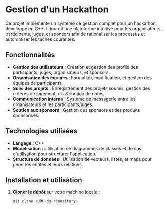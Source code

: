 # Gestion d'un Hackathon

Ce projet implémente un système de gestion complet pour un hackathon, développé en C++. Il fournit une plateforme intuitive pour les organisateurs, participants, juges, et sponsors afin de rationaliser les processus et automatiser les tâches courantes.

## Fonctionnalités

- **Gestion des utilisateurs** : Création et gestion des profils des participants, juges, organisateurs, et sponsors.
- **Organisation des équipes** : Formation, modification, et gestion des équipes de participants.
- **Suivi des projets** : Enregistrement des projets soumis, gestion des critères de jugement, et attribution de notes.
- **Communication interne** : Système de messagerie entre les organisateurs et les participants/juges.
- **Soutien aux sponsors** : Gestion des sponsors et des produits sponsorisés.

## Technologies utilisées

- **Langage** : C++
- **Modélisation** : Utilisation de diagrammes de classes et de cas d'utilisation pour structurer l'application.
- **Structure de données** : Utilisation de vecteurs, listes, et maps pour gérer les entités et leurs relations.

## Installation et utilisation

1. **Cloner le dépôt** sur votre machine locale :
   ```bash
   git clone <URL-du-répository>
